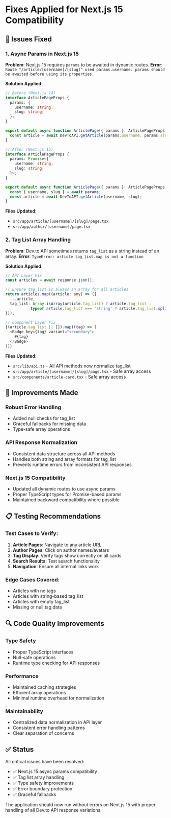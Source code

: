 # Fixes Applied for Next.js 15 Compatibility

## 🔧 Issues Fixed

### 1. **Async Params in Next.js 15**
**Problem**: Next.js 15 requires `params` to be awaited in dynamic routes.
**Error**: `Route "/article/[username]/[slug]" used params.username. params should be awaited before using its properties.`

**Solution Applied**:
```typescript
// Before (Next.js 14)
interface ArticlePageProps {
  params: {
    username: string;
    slug: string;
  };
}

export default async function ArticlePage({ params }: ArticlePageProps) {
  const article = await DevToAPI.getArticle(params.username, params.slug);
}

// After (Next.js 15)
interface ArticlePageProps {
  params: Promise<{
    username: string;
    slug: string;
  }>;
}

export default async function ArticlePage({ params }: ArticlePageProps) {
  const { username, slug } = await params;
  const article = await DevToAPI.getArticle(username, slug);
}
```

**Files Updated**:
- `src/app/article/[username]/[slug]/page.tsx`
- `src/app/author/[username]/page.tsx`

### 2. **Tag List Array Handling**
**Problem**: Dev.to API sometimes returns `tag_list` as a string instead of an array.
**Error**: `TypeError: article.tag_list.map is not a function`

**Solution Applied**:
```typescript
// API Layer Fix
const articles = await response.json();

// Ensure tag_list is always an array for all articles
return articles.map((article: any) => ({
  ...article,
  tag_list: Array.isArray(article.tag_list) ? article.tag_list : 
           typeof article.tag_list === 'string' ? article.tag_list.split(',').map((tag: string) => tag.trim()) : []
}));

// Component Layer Fix
{(article.tag_list || []).map((tag) => (
  <Badge key={tag} variant="secondary">
    #{tag}
  </Badge>
))}
```

**Files Updated**:
- `src/lib/api.ts` - All API methods now normalize tag_list
- `src/app/article/[username]/[slug]/page.tsx` - Safe array access
- `src/components/article-card.tsx` - Safe array access

## 🚀 Improvements Made

### **Robust Error Handling**
- Added null checks for tag_list
- Graceful fallbacks for missing data
- Type-safe array operations

### **API Response Normalization**
- Consistent data structure across all API methods
- Handles both string and array formats for tag_list
- Prevents runtime errors from inconsistent API responses

### **Next.js 15 Compatibility**
- Updated all dynamic routes to use async params
- Proper TypeScript types for Promise-based params
- Maintained backward compatibility where possible

## 📋 Testing Recommendations

### **Test Cases to Verify**:
1. **Article Pages**: Navigate to any article URL
2. **Author Pages**: Click on author names/avatars
3. **Tag Display**: Verify tags show correctly on all cards
4. **Search Results**: Test search functionality
5. **Navigation**: Ensure all internal links work

### **Edge Cases Covered**:
- Articles with no tags
- Articles with string-based tag_list
- Articles with empty tag_list
- Missing or null tag data

## 🔍 Code Quality Improvements

### **Type Safety**
- Proper TypeScript interfaces
- Null-safe operations
- Runtime type checking for API responses

### **Performance**
- Maintained caching strategies
- Efficient array operations
- Minimal runtime overhead for normalization

### **Maintainability**
- Centralized data normalization in API layer
- Consistent error handling patterns
- Clear separation of concerns

## ✅ Status

All critical issues have been resolved:
- ✅ Next.js 15 async params compatibility
- ✅ Tag list array handling
- ✅ Type safety improvements
- ✅ Error boundary protection
- ✅ Graceful fallbacks

The application should now run without errors on Next.js 15 with proper handling of all Dev.to API response variations.
